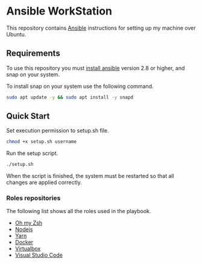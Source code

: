 # Ansible WorkStation

This repository contains [Ansible](http://docs.ansible.com/) instructions for setting up my machine over Ubuntu.

## Requirements

To use this repository you must [install ansible](https://docs.ansible.com/ansible/latest/installation_guide/intro_installation.html) version 2.8 or higher, and snap on your system.

To install snap on your system use the following command.

```bash
sudo apt update -y && sudo apt install -y snapd
```

## Quick Start

Set execution permission to setup.sh file.

```bash
chmod +x setup.sh username
```

Run the setup script.

```bash
./setup.sh
```
When the script is finished, the system must be restarted so that all changes are applied correctly.

### Roles repositories

The following list shows all the roles used in the playbook.

- [Oh my Zsh](https://github.com/gantsign/ansible-role-oh-my-zsh)
- [Nodejs](https://github.com/geerlingguy/ansible-role-nodejs)
- [Yarn](https://github.com/Oefenweb/ansible-yarn)
- [Docker](https://github.com/geerlingguy/ansible-role-docker)
- [Virtualbox](https://github.com/Oefenweb/ansible-virtualbox)
- [Visual Studio Code](https://github.com/gantsign/ansible-role-visual-studio-code)
